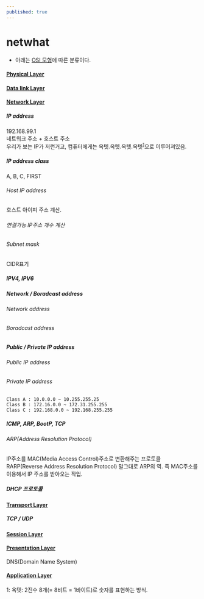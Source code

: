 ```yaml
---
published: true
---
```


# netwhat

* 아래는 [OSI 모형](https://yeosong-00.github.io/42wiki/OSI-model)에 따른 분류이다.

#### [Physical Layer](Physical-Layer)

#### [Data link Layer](Data-link-Layer)

#### [Network Layer](Network-Layer)
##### IP address
192.168.99.1<br>
네트워크 주소 + 호스트 주소<br>
우리가 보는 IP가 저런거고, 컴퓨터에게는 옥텟.옥텟.옥텟.옥텟<sup>[1](#footnote_1)</sup>으로 이루어져있음.
##### IP address class
A, B, C, FIRST
###### Host IP address
호스트 아이피 주소 계산.
###### 연결가능 IP주소 개수 계산
###### Subnet mask
CIDR표기
##### IPV4, IPV6
##### Network / Boradcast address
###### Network address
###### Boradcast address
##### Public / Private IP address
###### Public IP address
###### Private IP address
    Class A : 10.0.0.0 ~ 10.255.255.25 
    Class B : 172.16.0.0 ~ 172.31.255.255
    Class C : 192.168.0.0 ~ 192.168.255.255
##### ICMP, ARP, BootP, TCP
###### ARP(Address Resolution Protocol)
IP주소를 MAC(Media Access Control)주소로 변환해주는 프로토콜
RARP(Reverse Address Resolution Protocol)
말그대로 ARP의 역. 즉 MAC주소를 이용해서 IP 주소를 받아오는 작업.
##### DHCP 프로토콜
#### [Transport Layer](Transport-Layer)
##### TCP / UDP
#### [Session Layer](Session-Layer)

#### [Presentation Layer](Presentation-Layer)
DNS(Domain Name System)
#### [Application Layer](Application-Layer) 




<a name="footnote_1">1</a>: 옥텟: 2진수 8개(= 8비트 = 1바이트)로 숫자를 표현하는 방식.
